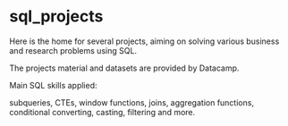 # sql_projects
Here is the home for several projects, aiming on solving various business and research problems using SQL.

The projects material and datasets are provided by Datacamp.

Main SQL skills applied: 

subqueries, CTEs, window functions, joins, aggregation functions, conditional converting, casting, filtering and more.

